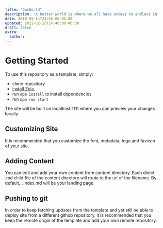 ```yaml
---
title: "OurWorld"
description: "A better world is where we all have access to endless information and opportunities."
date: 2018-09-14T21:00:00-05:00
updated: 2021-02-20T14:40:00-06:00
draft: false
extra:
  author:
---
```


# Getting Started

To use this repository as a template, simply:

- clone repository
- [install Zola](https://www.getzola.org/documentation/getting-started/installation/),
- run `npm install` to install dependencies
- run `npm run start`

The site will be built on localhost:1111 where you can preview your changes locally.

## Customizing Site

It is recommended that you customize the font, metadata, logo and favicon of your site.

## Adding Content

You can edit and add your own content from content directory. Each direct .md child file of the content directory will route to the url of the filename. By default, \_index.md will be your landing page.

## Pushing to git

In order to keep fetching updates from the template and yet still be able to deploy site from a different github repository, it is recommended that you keep the remote origin of the template and add your own remote repository.

